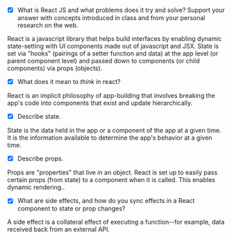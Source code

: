 - [X] What is React JS and what problems does it try and solve? Support your answer with concepts introduced in class and from your personal research on the web.

React is a javascript library that helps build interfaces by enabling dynamic state-setting with UI components made out of javascript and JSX. State is set via "hooks" (pairings of a setter function and data) at the app level 
(or parent component level) and passed down to components (or child components) via props (objects). 


- [X] What does it mean to _think_ in react?

React is an implicit philosophy of app-building that involves breaking the app's code into components that exist and update hierarchically. 

- [X] Describe state.

State is the data held in the app or a component of the app at a given time. It is the information available to determine the app's behavior at a given time. 

- [X] Describe props.

Props are "properties" that live in an object. React is set up to easily pass certain props (from state) to a component when it is called. This enables dynamic rendering..

- [X] What are side effects, and how do you sync effects in a React component to state or prop changes?

A side effect is a collateral effect of executing a function--for example, data received back from an external API. 